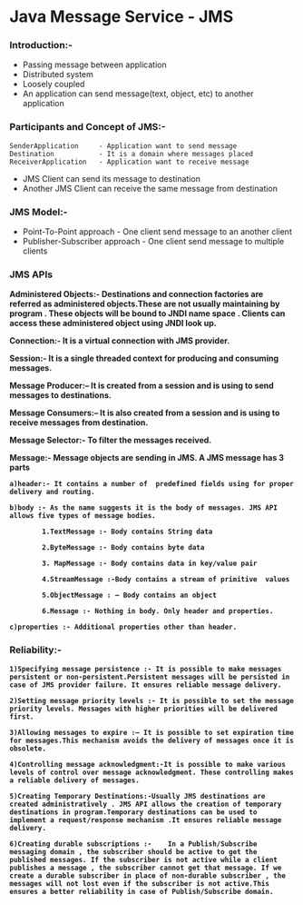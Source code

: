 <h1>Java Message Service - JMS</h1>

<h3>Introduction:-</h3>

- Passing message between application
- Distributed system
- Loosely coupled
- An application can send message(text, object, etc) to another application


<h3>Participants and Concept of JMS:-</h3>

	SenderApplication     - Application want to send message
	Destination           - It is a domain where messages placed
	ReceiverApplication   - Application want to receive message
	
- JMS Client can send its message to destination
- Another JMS Client can receive the same message from destination 


<h3>JMS Model:-</h3>

- Point-To-Point approach        - One client send message to an another client
- Publisher-Subscriber approach  - One client send message to multiple clients

<h3>JMS APIs</h3>

<b>Administered Objects:-<b> Destinations and connection factories are referred as administered objects.These are not usually maintaining by program . These objects will be bound to JNDI  name space . Clients can access these administered object using JNDI look up.

<b>Connection:-</b> It is a virtual connection with JMS provider.

<b>Session:-</b> It is a single threaded  context for producing and consuming messages.

<b>Message Producer:–</b> It is created from a session and is using to send messages to destinations.

<b>Message Consumers:–</b> It is also created from a session and is using to receive messages from destination.

<b>Message Selector:-</b> To filter the messages received.

<b>Message:-</b> Message objects are sending in JMS. A JMS message has 3 parts

	a)header:- It contains a number of  predefined fields using for proper delivery and routing.
	
	b)body :- As the name suggests it is the body of messages. JMS API allows five types of message bodies.

	        1.TextMessage :- Body contains String data
	
	        2.ByteMessage :- Body contains byte data
	
	        3. MapMessage :- Body contains data in key/value pair
	
	        4.StreamMessage :-Body contains a stream of primitive  values
	
	        5.ObjectMessage : – Body contains an object
	
	        6.Message :- Nothing in body. Only header and properties.
	
	c)properties :- Additional properties other than header.


<h3>Reliability:-</h3>

	1)Specifying message persistence :- It is possible to make messages persistent or non-persistent.Persistent messages will be persisted in case of JMS provider failure. It ensures reliable message delivery.
	
	2)Setting message priority levels :- It is possible to set the message priority levels. Messages with higher priorities will be delivered first.
	
	3)Allowing messages to expire :– It is possible to set expiration time for messages.This mechanism avoids the delivery of messages once it is obsolete.
	
	4)Controlling message acknowledgment:-It is possible to make various levels of control over message acknowledgment. These controlling makes a reliable delivery of messages.
	
	5)Creating Temporary Destinations:-Usually JMS destinations are created administratively . JMS API allows the creation of temporary destinations in program.Temporary destinations can be used to implement a request/response mechanism .It ensures reliable message delivery.
	
	6)Creating durable subscriptions :-    In a Publish/Subscribe messaging domain , the subscriber should be active to get the published messages. If the subscriber is not active while a client publishes a message , the subscriber cannot get that message. If we create a durable subscriber in place of non-durable subscriber , the messages will not lost even if the subscriber is not active.This ensures a better reliability in case of Publish/Subscribe domain.
	
	